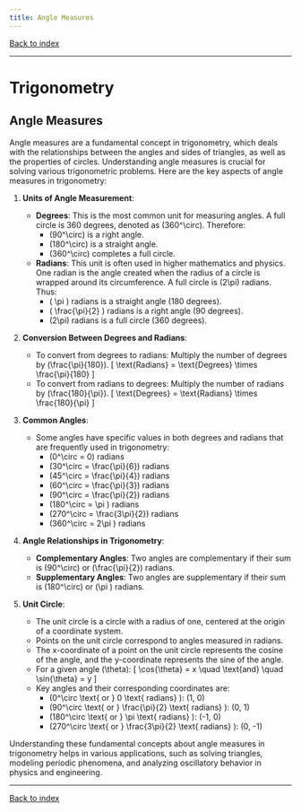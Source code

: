 ```yaml
---
title: Angle Measures
---
```


[Back to index](index.html)

---
# Trigonometry
## Angle Measures

Angle measures are a fundamental concept in trigonometry, which deals with the relationships between the angles and sides of triangles, as well as the properties of circles. Understanding angle measures is crucial for solving various trigonometric problems. Here are the key aspects of angle measures in trigonometry:

1. **Units of Angle Measurement**:
   - **Degrees**: This is the most common unit for measuring angles. A full circle is 360 degrees, denoted as \(360^\circ\). Therefore:
     - \(90^\circ\) is a right angle.
     - \(180^\circ\) is a straight angle.
     - \(360^\circ\) completes a full circle.
   - **Radians**: This unit is often used in higher mathematics and physics. One radian is the angle created when the radius of a circle is wrapped around its circumference. A full circle is \(2\pi\) radians. Thus:
     - \( \pi \) radians is a straight angle (180 degrees).
     - \( \frac{\pi}{2} \) radians is a right angle (90 degrees).
     - \(2\pi\) radians is a full circle (360 degrees).

2. **Conversion Between Degrees and Radians**:
   - To convert from degrees to radians: Multiply the number of degrees by \(\frac{\pi}{180}\).
     \[
     \text{Radians} = \text{Degrees} \times \frac{\pi}{180}
     \]
   - To convert from radians to degrees: Multiply the number of radians by \(\frac{180}{\pi}\).
     \[
     \text{Degrees} = \text{Radians} \times \frac{180}{\pi}
     \]

3. **Common Angles**:
   - Some angles have specific values in both degrees and radians that are frequently used in trigonometry:
     - \(0^\circ = 0\) radians
     - \(30^\circ = \frac{\pi}{6}\) radians
     - \(45^\circ = \frac{\pi}{4}\) radians
     - \(60^\circ = \frac{\pi}{3}\) radians
     - \(90^\circ = \frac{\pi}{2}\) radians
     - \(180^\circ = \pi \) radians
     - \(270^\circ = \frac{3\pi}{2}\) radians
     - \(360^\circ = 2\pi \) radians

4. **Angle Relationships in Trigonometry**:
   - **Complementary Angles**: Two angles are complementary if their sum is \(90^\circ\) or \(\frac{\pi}{2}\) radians.
   - **Supplementary Angles**: Two angles are supplementary if their sum is \(180^\circ\) or \(\pi \) radians.

5. **Unit Circle**:
   - The unit circle is a circle with a radius of one, centered at the origin of a coordinate system.
   - Points on the unit circle correspond to angles measured in radians.
   - The x-coordinate of a point on the unit circle represents the cosine of the angle, and the y-coordinate represents the sine of the angle.
   - For a given angle \(\theta\):
     \[
     \cos{\theta} = x \quad \text{and} \quad \sin{\theta} = y
     \]
   - Key angles and their corresponding coordinates are:
     - \(0^\circ \text{ or } 0 \text{ radians} \): (1, 0)
     - \(90^\circ \text{ or } \frac{\pi}{2} \text{ radians} \): (0, 1)
     - \(180^\circ \text{ or } \pi \text{ radians} \): (-1, 0)
     - \(270^\circ \text{ or } \frac{3\pi}{2} \text{ radians} \): (0, -1)

Understanding these fundamental concepts about angle measures in trigonometry helps in various applications, such as solving triangles, modeling periodic phenomena, and analyzing oscillatory behavior in physics and engineering.

---
[Back to index](index.html)
